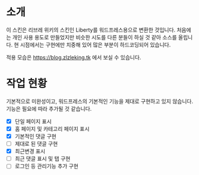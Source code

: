 # 소개
이 스킨은 리브레 위키의 스킨인 Liberty를 워드프레스용으로 변환한 것입니다. 처음에는 개인 사용 용도로 만들었지만 비슷한 시도를 다른 분들이 하실 것 같아 소스를 올립니다. 현 시점에서는 구현에만 치중해 있어 많은 부분이 하드코딩되어 있습니다.

적용 모습은 https://blog.zlzleking.tk 에서 보실 수 있습니다.

# 작업 현황
기본적으로 미완성이고, 워드프레스의 기본적인 기능을 제대로 구현하고 있지 않습니다. 기능은 필요에 따라 추가될 것 같습니다.

- [X] 단일 페이지 표시
- [X] 홈 페이지 및 카테고리 페이지 표시
- [X] 기본적인 댓글 구현
- [ ] 제대로 된 댓글 구현
- [X] 최근변경 표시 
- [ ] 최근 댓글 표시 및 탭 구현
- [ ] 로그인 등 관리기능 추가 구현
